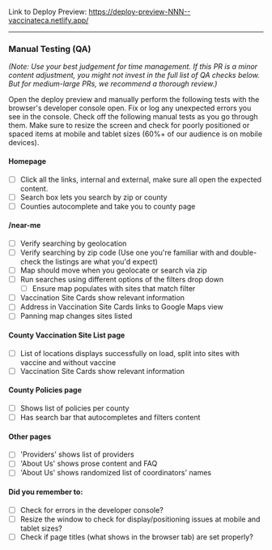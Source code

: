 <!--
	Replace this comment with a description of the change(s) being made.
	Screenshots are especially useful if you want to show how the site is changing.
	If relevant, try to reference Issue IDs that this PR resolves.
-->

<!--
	Replace the NNN in the URL below with the ID of this Pull Request.
	That's the URL where Netlify will automatically deploy a staging build.
-->
Link to Deploy Preview: https://deploy-preview-NNN--vaccinateca.netlify.app/

---

### Manual Testing (QA)

_(Note: Use your best judgement for time management. If this PR is a minor content adjustment, you might not invest in the full list of QA checks below. But for medium-large PRs, we recommend a thorough review.)_

Open the deploy preview and manually perform the following tests with the browser's developer console open. Fix or log any unexpected errors you see in the console. Check off the following manual tests as you go through them. Make sure to resize the screen and check for poorly positioned or spaced items at mobile and tablet sizes (60%+ of our audience is on mobile devices).

#### Homepage
- [ ] Click all the links, internal and external, make sure all open the expected content.
- [ ] Search box lets you search by zip or county
- [ ] Counties autocomplete and take you to county page

#### /near-me
- [ ] Verify searching by geolocation
- [ ] Verify searching by zip code (Use one you're familiar with and double-check the listings are what you'd expect)
- [ ] Map should move when you geolocate or search via zip
- [ ] Run searches using different options of the filters drop down
  - [ ] Ensure map populates with sites that match filter
- [ ] Vaccination Site Cards show relevant information
- [ ] Address in Vaccination Site Cards links to Google Maps view
- [ ] Panning map changes sites listed

#### County Vaccination Site List page
- [ ] List of locations displays successfully on load, split into sites with vaccine and without vaccine
- [ ] Vaccination Site Cards show relevant information

#### County Policies page
- [ ] Shows list of policies per county
- [ ] Has search bar that autocompletes and filters content

#### Other pages
- [ ] 'Providers' shows list of providers
- [ ] 'About Us' shows prose content and FAQ
- [ ] 'About Us' shows randomized list of coordinators' names

#### Did you remember to:
- [ ] Check for errors in the developer console?
- [ ] Resize the window to check for display/positioning issues at mobile and tablet sizes?
- [ ] Check if page titles (what shows in the browser tab) are set properly?
